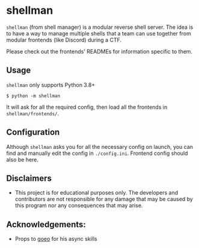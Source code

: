 # shellman
`shellman` (from shell manager) is a modular reverse shell server. The idea is to have a way to manage multiple shells
that a team can use together from modular frontends (like Discord) during a CTF. 

Please check out the frontends' READMEs for information specific to them.

## Usage
`shellman` only supports Python 3.8+

```
$ python -m shellman
```

It will ask for all the required config, then load all the frontends in `shellman/frontends/`.

## Configuration
Although `shellman` asks you for all the necessary config on launch, you can find and manually edit the config in
 `./config.ini`. Frontend config should also be here.

## Disclaimers
- This project is for educational purposes only. The developers and contributors are not responsible for any damage 
that may be caused by this program nor any consequences that may arise.

## Acknowledgements:
- Props to [goeo][goeo_] for his async skills


[goeo_]: https://github.com/goeo-
